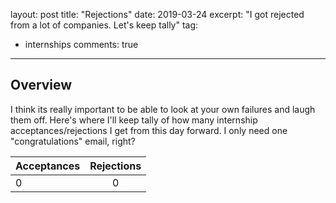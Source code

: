 layout: post
title:  "Rejections"
date:   2019-03-24
excerpt: "I got rejected from a lot of companies. Let's keep tally"
tag:
- internships
comments: true
---
## Overview

I think its really important to be able to look at your own failures and laugh them off. Here's where I'll
keep tally of how many internship acceptances/rejections I get from this day forward. I only need one
"congratulations" email, right?

|Acceptances | Rejections |
|------------|:----------:|
|0           |0           |
